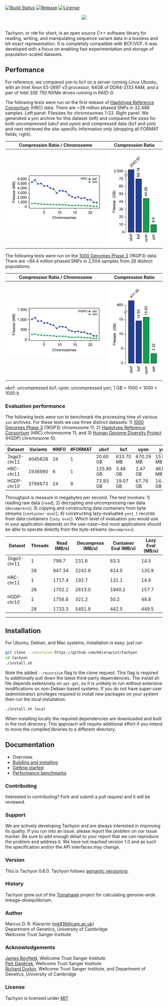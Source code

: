 [![Build Status](https://travis-ci.org/mklarqvist/tachyon.svg?branch=master)](https://travis-ci.org/mklarqvist/tachyon)
[![Release](https://img.shields.io/badge/Release-beta_0.6.0-blue.svg)](https://github.com/mklarqvist/Tachyon/releases)
[![License](https://img.shields.io/badge/License-MIT-blue.svg)](LICENSE)

<div align="center">
<img src="https://github.com/mklarqvist/tachyon/blob/master/yon_logo.png"><br><br>
</div>

Tachyon, or `YON` for short, is an open source C++ software library for reading, writing, and manipulating sequence variant data in a lossless and bit-exact representation. It is completely compatible with BCF/VCF. It was developed with a focus on enabling fast experimentation and storage of population-scaled datasets.

## Perfomance
For reference, we compared yon to bcf on a server running Linux Ubuntu, with an Intel Xeon E5-2697 v3 processor, 64GB of DDR4-2133 RAM, and a pair of Intel SSE 750 NVMe drives running in RAID-0.

The following tests were run on the first release of [Haplotype Reference Consortium](http://www.haplotype-reference-consortium.org/) (HRC) data. There are ~39 million phased SNPs in 32,488 samples. Left panel: Filesizes for chromosomes 1-22. Right panel: We generated a yon archive for this dataset (left) and compared file sizes for both uncompressed (ubcf and uyon) and compressed data (bcf and yon) and next retrieved the site-specific information only (dropping all FORMAT fields; right).

Compression Ratio / Chromosome | Compression Ratio
------------------|-------------------
![Compression Ratio](docs/hrc_yon_bcf.jpg "Compression Ratio") | ![Compression Ratio](docs/yon_hrc_bcftools.jpg "Compression Ratio")

The following tests were run on the [1000 Genomes Phase 3](http://www.internationalgenome.org/) (1KGP3) data. There are ~84.4 million phased SNPs in 2,504 samples from 26 distinct populations.

Compression Ratio / Chromosome | Compression Ratio
------------------|-------------------
![Compression Ratio](docs/1kgp3_yon_bcf.jpg "Compression Ratio") | ![Compression Ratio](docs/yon_1kgp3_bcftools.jpg "Compression Ratio")

ubcf: uncompressed bcf; uyon: uncompressed yon; 1 GB = 1000 * 1000 * 1000 b

### Evaluation performance
The following tests were run to benchmark the processing time of various `yon` archives. For these tests we use three distinct datasets: 1) [1000 Genomes Phase 3](http://www.internationalgenome.org/) (1KGP3) chromosome 11; 2) [Haplotype Reference Consortium](http://www.haplotype-reference-consortium.org/) (HRC) chromosome 11; and 3) [Human Genome Diversity Project](http://www.hagsc.org/hgdp/) (HGDP) chromosome 10. 

| Dataset     | Variants | #INFO | #FORMAT | ubcf      | bcf       | uyon      | yon       |
|-------------|----------|-------|---------|-----------|-----------|-----------|-----------|
| 1kgp3-chr11 | 4045628  | 24    | 1       | 20.60 GB  | 633.70 MB | 670.29 MB | 157.28 MB |
| HRC-chr11   | 1936990  | 6     | 1       | 125.90 GB | 3.48 GB   | 1.47 GB   | 461.96 MB |
| HGDP-chr10  | 3766673  | 24    | 9       | 73.93 GB  | 19.07 GB  | 67.76 GB  | 14.40 GB  |

Throughput is measure in megabytes per second. The test involves: 1) reading raw data (`read`); 2) decrypting and uncompressing raw data (`decompress`); 3) copying and constructing data containers from byte streams (`container eval`); 4) constructing lazy-evaluated `yon1_t` records from data containers (`lazy eval`). Which level of evaluation you would use in your application depends on the use-case&mdash;but most applications should be able to operate directly from the byte-streams (`decompress`).

| Dataset     | Threads | Read (MB/s) | Decompress (MB/s) | Container Eval (MB/s) | Lazy Eval (MB/s) |
|-------------|---------|-------------|-------------------|-----------------------|------------------|
| 1kgp3-chr11 | 1       | 799.7     | 231.6           | 63.3               | 14.5          |
|             | 28      | 847.34     | 2242.9           | 614.5               | 135.9          |
| HRC-chr11   | 1       | 1717.4     | 192.7           | 131.1               | 14.9          |
|             | 28      | 1702.2     | 2613.0           | 1940.1               | 157.7          |
| HGDP-chr10  | 1       | 1756.8     | 321.2           | 50.2               | 48.8          |
|             | 28      | 1733.3     | 5451.9            | 442.5               | 449.5          |

---  

## Installation
For Ubuntu, Debian, and Mac systems, installation is easy: just run
```bash
git clone --recursive https://github.com/mklarqvist/tachyon
cd tachyon
./install.sh
```
Note the added `--recursive` flag to the clone request. This flag is required to additionally pull down the latest third-party dependencies. The install.sh file depends extensively on `apt-get`, so it is unlikely to run without extensive modifications on non-Debian-based systems.
If you do not have super-user (administrator) privileges required to install new packages on your system then run the local installation:
```bash
./install.sh local
```
When installing locally the required dependencies are downloaded and built in the root directory. This approach will require additional effort if you intend to move the compiled libraries to a different directory.

## Documentation

* Overview.
* [Building and installing](docs/building.md)
* [Getting started](docs/getting_started.md)
* [Performance benchmarks](docs/benchmarks.md)

### Contributing

Interested in contributing? Fork and submit a pull request and it will be reviewed.

### Support
We are actively developing Tachyon and are always interested in improving its quality. If you run into an issue, please report the problem on our Issue tracker. Be sure to add enough detail to your report that we can reproduce the problem and address it. We have not reached version 1.0 and as such the specification and/or the API interfaces may change.

### Version
This is Tachyon 0.6.0. Tachyon follows [semantic versioning](https://semver.org/).

### History
Tachyon grew out of the [Tomahawk][tomahawk] project for calculating genome-wide linkage-disequilibrium.

### Author
Marcus D. R. Klarqvist (<mk819@cam.ac.uk>)  
Department of Genetics, University of Cambridge  
Wellcome Trust Sanger Institute

### Acknowledgements
[James Bonfield](https://github.com/jkbonfield), Wellcome Trust Sanger Institute  
[Petr Daněček](https://github.com/pd3), Wellcome Trust Sanger Institute  
[Richard Durbin](https://github.com/richarddurbin), Wellcome Trust Sanger Institute, and Department of Genetics, University of Cambridge  

### License
Tachyon is licensed under [MIT](LICENSE)

[openssl]:  https://www.openssl.org/
[zstd]:     https://github.com/facebook/zstd
[tomahawk]: https://github.com/mklarqvist/tomahawk
[msprime]:  https://github.com/jeromekelleher/msprime